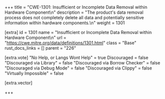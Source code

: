 +++
title = "CWE-1301: Insufficient or Incomplete Data Removal within Hardware Component\n"
description = "The product's data removal process does not completely delete all data and potentially sensitive information within hardware components.\n"
weight = 1301

[extra]
id = 1301
name = "Insufficient or Incomplete Data Removal within Hardware Component\n"
url = "https://cwe.mitre.org/data/definitions/1301.html"
class = "Base"
rust_docs_links = []
parent = "226"

[extra.vote]
"No Help, or Langs Wont Help" = true
Discouraged = false
"Discouraged via Library" = false
"Discouraged via Borrow Checker" = false
"Discouraged via Debug Mode" = false
"Discouraged via Clippy" = false
"Virtually Impossible" = false

[extra.vector]

+++